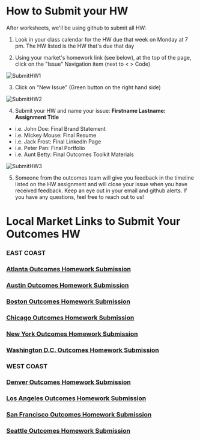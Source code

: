 # How to Submit your HW 

After worksheets, we'll be using github to submit all HW:

1. Look in your class calendar for the HW due that week on Monday at 7 pm. The HW listed is the HW that's due that day 

2. Using your market's homework link (see below), at the top of the page, click on the "Issue" Navigation item (next to < > Code) 

![SubmitHW1](https://user-images.githubusercontent.com/18074591/31462600-50b96008-ae9b-11e7-8c15-3e804f73ea87.png)

3. Click on "New Issue" (Green button on the right hand side) 

![SubmitHW2](https://user-images.githubusercontent.com/18074591/31462599-50b0ef4a-ae9b-11e7-8b94-a9cbf3f64275.png)

4. Submit your HW and name your issue: **Firstname Lastname: Assignment Title**

- i.e. John Doe: Final Brand Statement
- i.e. Mickey Mouse: Final Resume 
- i.e. Jack Frost: Final LinkedIn Page
- i.e. Peter Pan: Final Portfolio 
- i.e. Aunt Betty: Final Outcomes Toolkit Materials 

![SubmitHW3](https://user-images.githubusercontent.com/18074591/31462598-50a1e946-ae9b-11e7-81d6-ae02012ea333.png)

5. Someone from the outcomes team will give you feedback in the timeline listed on the HW assignment and will close your issue when you have received feedback. Keep an eye out in your email and github alerts. If you have any questions, feel free to reach out to us! 

# Local Market Links to Submit Your Outcomes HW 

### EAST COAST
### [Atlanta Outcomes Homework Submission](https://github.com/ga-students/Atlanta-outcomes-homework)

### [Austin Outcomes Homework Submission](https://github.com/ga-students/austin-outcomes-homework)

### [Boston Outcomes Homework Submission](https://github.com/ga-students/boston-outcomes-homework)

### [Chicago Outcomes Homework Submission](https://github.com/ga-students/chicago-outcomes-homework)

### [New York Outcomes Homework Submission](https://github.com/ga-students/new-york-outcomes-homework)

### [Washington D.C. Outcomes Homework Submission ](https://github.com/ga-students/d.c.-outcomes-homework)


### WEST COAST

### [Denver Outcomes Homework Submission](https://github.com/ga-students/denver-outcomes-homework)

### [Los Angeles Outcomes Homework Submission](https://github.com/ga-students/la-outcomes-homework)

### [San Francisco Outcomes Homework Submission](https://github.com/ga-students/s.f.-outcomes-homework)

### [Seattle Outcomes Homework Submission](https://github.com/ga-students/seattle-outcomes-homework)

